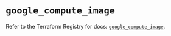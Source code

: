 # `google_compute_image`

Refer to the Terraform Registry for docs: [`google_compute_image`](https://registry.terraform.io/providers/hashicorp/google/5.37.0/docs/resources/compute_image).

